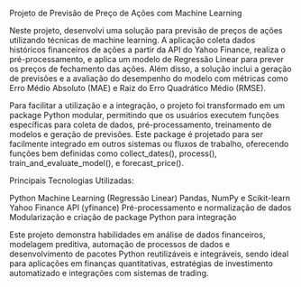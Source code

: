 Projeto de Previsão de Preço de Ações com Machine Learning

Neste projeto, desenvolvi uma solução para previsão de preços de ações utilizando técnicas de machine learning. A aplicação coleta dados históricos financeiros de ações a partir da API do Yahoo Finance, realiza o pré-processamento, e aplica um modelo de Regressão Linear para prever os preços de fechamento das ações. Além disso, a solução inclui a geração de previsões e a avaliação do desempenho do modelo com métricas como Erro Médio Absoluto (MAE) e Raiz do Erro Quadrático Médio (RMSE).

Para facilitar a utilização e a integração, o projeto foi transformado em um package Python modular, permitindo que os usuários executem funções específicas para coleta de dados, pré-processamento, treinamento de modelos e geração de previsões. Este package é projetado para ser facilmente integrado em outros sistemas ou fluxos de trabalho, oferecendo funções bem definidas como collect_dates(), process(), train_and_evaluate_model(), e forecast_price().

Principais Tecnologias Utilizadas:

Python
Machine Learning (Regressão Linear)
Pandas, NumPy e Scikit-learn
Yahoo Finance API (yfinance)
Pré-processamento e normalização de dados
Modularização e criação de package Python para integração

Este projeto demonstra habilidades em análise de dados financeiros, modelagem preditiva, automação de processos de dados e desenvolvimento de pacotes Python reutilizáveis e integráveis, sendo ideal para aplicações em finanças quantitativas, estratégias de investimento automatizado e integrações com sistemas de trading.
